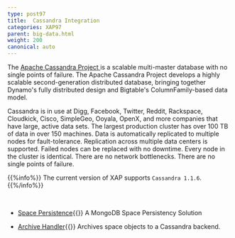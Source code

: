 ```yaml
---
type: post97
title:  Cassandra Integration
categories: XAP97
parent: big-data.html
weight: 200
canonical: auto
---
```


The [Apache Cassandra Project ](http://cassandra.apache.org) is a scalable multi-master database with no single points of failure. The Apache Cassandra Project develops a highly scalable second-generation distributed database, bringing together Dynamo's fully distributed design and Bigtable's ColumnFamily-based data model.


Cassandra is in use at Digg, Facebook, Twitter, Reddit, Rackspace, Cloudkick, Cisco, SimpleGeo, Ooyala, OpenX, and more companies that have large, active data sets. The largest production cluster has over 100 TB of data in over 150 machines. Data is automatically replicated to multiple nodes for fault-tolerance. Replication across multiple data centers is supported. Failed nodes can be replaced with no downtime. Every node in the cluster is identical. There are no network bottlenecks. There are no single points of failure.


{{%info%}}
The current version of XAP supports `Cassandra 1.1.6`. 
{{%/info%}}


<br>



- [Space Persistence](./cassandra-space-persistency.html){{<wbr>}}
A MongoDB Space Persistency Solution

- [Archive Handler](./cassandra-archive-operation-handler.html){{<wbr>}}
Archives space objects to a Cassandra backend.


